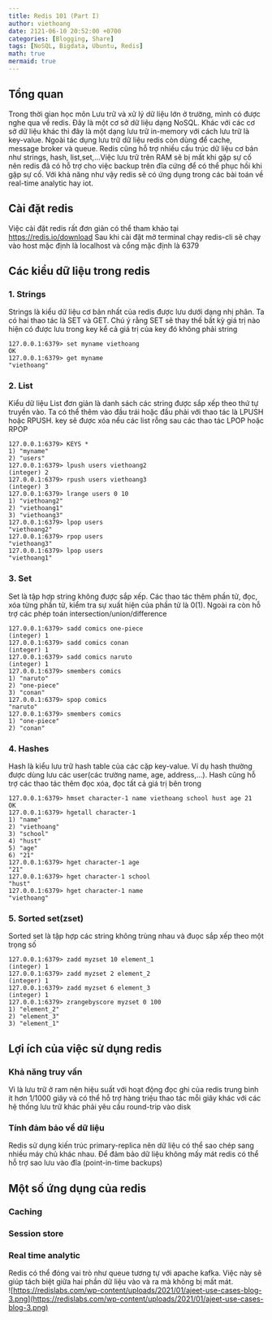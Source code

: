 ```yaml
---
title: Redis 101 (Part I)
author: viethoang
date: 2121-06-10 20:52:00 +0700
categories: [Blogging, Share]
tags: [NoSQL, Bigdata, Ubuntu, Redis]
math: true
mermaid: true
---
```

## Tổng quan
Trong thời gian học môn Lưu trữ và xử lý dữ liệu lớn ở trường, mình có được nghe qua về redis. Đây là một cơ sở dữ liệu dạng NoSQL. Khác với các cơ sở dữ liệu khác thì đây là một dạng lưu trữ in-memory với cách lưu trữ là key-value. Ngoài tác dụng lưu trữ dữ liệu redis còn dùng để cache, message broker và queue. Redis cũng hỗ trợ nhiều cấu trúc dữ liệu cơ bản như strings, hash, list,set,...Việc lưu trữ trên RAM sẽ bị mất khi gặp sự cố nên redis đã có hỗ trợ cho việc backup trên đĩa cứng để có thể phục hồi khi gặp sự cố. Với khả năng như vậy redis sẽ có ứng dụng trong các bài toán về real-time analytic hay iot.

## Cài đặt redis
Việc cài đặt redis rất đơn giản có thể tham khảo tại https://redis.io/download
Sau khi cài đặt mở terminal chạy redis-cli sẽ chạy vào host mặc định là localhost và cổng mặc định là 6379
## Các kiểu dữ liệu trong redis
### 1. Strings
Strings là kiểu dữ liệu cơ bản nhất của redis được lưu dưới dạng nhị phân. Ta có hai thao tác là SET và GET. Chú ý rằng SET sẽ thay thế bất kỳ giá trị nào hiện có được lưu trong key kể cả giá trị của key đó không phải string
```
127.0.0.1:6379> set myname viethoang
OK
127.0.0.1:6379> get myname
"viethoang"
```
### 2. List
Kiểu dữ liệu List đơn giản là danh sách các string được sắp xếp theo thứ tự truyền vào. Ta có thể thêm vào đầu trái hoặc đầu phải với thao tác là LPUSH hoặc RPUSH. key sẽ được xóa nếu các list rỗng sau các thao tác LPOP hoặc RPOP
```
127.0.0.1:6379> KEYS *
1) "myname"
2) "users"
127.0.0.1:6379> lpush users viethoang2
(integer) 2
127.0.0.1:6379> rpush users viethoang3
(integer) 3
127.0.0.1:6379> lrange users 0 10
1) "viethoang2"
2) "viethoang1"
3) "viethoang3"
127.0.0.1:6379> lpop users
"viethoang2"
127.0.0.1:6379> rpop users
"viethoang3"
127.0.0.1:6379> lpop users
"viethoang1"
```
### 3. Set
Set là tập hợp string không được sắp xếp. Các thao tác thêm phần tử, đọc, xóa từng phần tử, kiểm tra sự xuất hiện của phần tử là 0(1). Ngoài ra còn hỗ trợ các phép toán intersection/union/difference
```
127.0.0.1:6379> sadd comics one-piece
(integer) 1
127.0.0.1:6379> sadd comics conan
(integer) 1
127.0.0.1:6379> sadd comics naruto
(integer) 1
127.0.0.1:6379> smembers comics
1) "naruto"
2) "one-piece"
3) "conan"
127.0.0.1:6379> spop comics
"naruto"
127.0.0.1:6379> smembers comics
1) "one-piece"
2) "conan"
```
### 4. Hashes
Hash là kiểu lưu trữ hash table của các cặp key-value. Ví dụ hash thường được dùng lưu các user(các trường name, age, address,...). Hash cũng hỗ trợ các thao tác thêm đọc xóa, đọc tất cả giá trị bên trong
```
127.0.0.1:6379> hmset character-1 name viethoang school hust age 21
OK
127.0.0.1:6379> hgetall character-1
1) "name"
2) "viethoang"
3) "school"
4) "hust"
5) "age"
6) "21"
127.0.0.1:6379> hget character-1 age
"21"
127.0.0.1:6379> hget character-1 school
"hust"
127.0.0.1:6379> hget character-1 name
"viethoang"
```
### 5. Sorted set(zset)
Sorted set là tập hợp các string không trùng nhau và đuọc sắp xếp theo một trọng số
```
127.0.0.1:6379> zadd myzset 10 element_1
(integer) 1
127.0.0.1:6379> zadd myzset 2 element_2
(integer) 1
127.0.0.1:6379> zadd myzset 6 element_3
(integer) 1
127.0.0.1:6379> zrangebyscore myzset 0 100
1) "element_2"
2) "element_3"
3) "element_1"
```
## Lợi ích của việc sử dụng redis
### Khả năng truy vấn
Vì là lưu trữ ở ram nên hiệu suất với hoạt động đọc ghi của redis trung bình ít hơn 1/1000 giây và có thể hỗ trợ hàng triệu thao tác mỗi giây khác với các hệ thống lưu trữ khác phải yêu cầu round-trip vào disk
### Tính đảm bảo về dữ liệu
Redis sử dụng kiến trúc primary-replica nên dữ liệu có thể sao chép sang nhiều máy chủ khác nhau. Để đảm bảo dữ liệu không mấy mát redis có thể hỗ trợ sao lưu vào đĩa (point-in-time backups)
## Một số ứng dụng của redis
### Caching
### Session store
### Real time analytic
Redis có thể đóng vai trò như queue tương tự với apache kafka. Việc này sẽ giúp tách biệt giữa hai phần dữ liệu vào và ra mà không bị mất mát.<br/>
![https://redislabs.com/wp-content/uploads/2021/01/ajeet-use-cases-blog-3.png](https://redislabs.com/wp-content/uploads/2021/01/ajeet-use-cases-blog-3.png)
